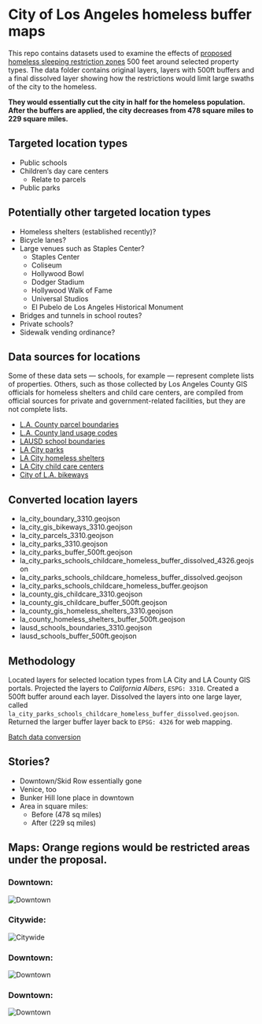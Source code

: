 # City of Los Angeles homeless buffer maps

This repo contains datasets used to examine the effects of [proposed homeless sleeping restriction zones](https://www.latimes.com/california/story/2019-08-22/homeless-sidewalk-sleeping-ban-restrictions-boise-case-shelter) 500 feet around selected property types. The data folder contains original layers, layers with 500ft buffers and a final dissolved layer showing how the restrictions would limit large swaths of the city to the homeless.  

**They would essentially cut the city in half for the homeless population. After the buffers are applied, the city decreases from 478 square miles to 229 square miles.** 

## Targeted location types

* Public schools
* Children’s day care centers
  * Relate to parcels
* Public parks

## Potentially other targeted location types

* Homeless shelters (established recently)?
* Bicycle lanes?
* Large venues such as Staples Center?
  * Staples Center
  * Coliseum
  * Hollywood Bowl
  * Dodger Stadium
  * Hollywood Walk of Fame
  * Universal Studios
  * El Pubelo de Los Angeles Historical Monument
* Bridges and tunnels in school routes?
* Private schools?
* Sidewalk vending ordinance?

## Data sources for locations

Some of these data sets — schools, for example — represent complete lists of properties. Others, such as those collected by Los Angeles County GIS officials for homeless shelters and child care centers, are compiled from official sources for private and government-related facilities, but they are not complete lists. 

* [L.A. County parcel boundaries](https://permitting.gis.lacounty.gov/permitting/rest/services/energovDev/ViewableDev/MapServer/8)
* [L.A. County land usage codes](http://egis3.lacounty.gov/dataportal/wp-content/uploads/2009/12/usecodes-chart.pdf)
* [LAUSD school boundaries](https://maps.lacity.org/lahub/rest/services/LAUSD_Schools/MapServer/2)
* [LA City parks](https://maps.lacity.org/lahub/rest/services/Recreation_and_Parks_Department/MapServer/5)
* [LA City homeless shelters](https://public.gis.lacounty.gov/public/rest/services/LACounty_Dynamic/LMS_Data_Public/MapServer/158)
* [LA City child care centers](https://public.gis.lacounty.gov/public/rest/services/LACounty_Dynamic/LMS_Data_Public/MapServer/149)
* [City of L.A. bikeways](http://geohub.lacity.org/datasets/230abc621b144dbc96cca83d65bd454d_0)

## Converted location layers

* la_city_boundary_3310.geojson
* la_city_gis_bikeways_3310.geojson
* la_city_parcels_3310.geojson
* la_city_parks_3310.geojson
* la_city_parks_buffer_500ft.geojson
* la_city_parks_schools_childcare_homeless_buffer_dissolved_4326.geojson
* la_city_parks_schools_childcare_homeless_buffer_dissolved.geojson
* la_city_parks_schools_childcare_homeless_buffer.geojson
* la_county_gis_childcare_3310.geojson
* la_county_gis_childcare_buffer_500ft.geojson
* la_county_gis_homeless_shelters_3310.geojson
* la_county_homeless_shelters_buffer_500ft.geojson
* lausd_schools_boundaries_3310.geojson
* lausd_schools_buffer_500ft.geojson

## Methodology 

Located layers for selected location types from LA City and LA County GIS portals. Projected the layers to *California Albers*, `ESPG: 3310`. Created a 500ft buffer around each layer. Dissolved the layers into one large layer, called `la_city_parks_schools_childcare_homeless_buffer_dissolved.geojson`. Returned the larger buffer layer back to `EPSG: 4326` for web mapping. 

[Batch data conversion](https://gist.github.com/stiles/1c4b46ef1ca5a8e9350b622aa8bc9110)

## Stories?

* Downtown/Skid Row essentially gone
* Venice, too
* Bunker Hill lone place in downtown
* Area in square miles: 
  * Before (478 sq miles)
  * After (229 sq miles)

## Maps: Orange regions would be restricted areas under the proposal.

### Downtown: 

![Downtown](https://raw.githubusercontent.com/stiles/data/master/la-city-homeless-buffer-maps/maps/downtown.png)

### Citywide: 

![Citywide](https://raw.githubusercontent.com/stiles/data/master/la-city-homeless-buffer-maps/maps/citywide.png)

### Downtown: 

![Downtown](https://raw.githubusercontent.com/stiles/data/master/la-city-homeless-buffer-maps/maps/skid-row.png)

### Downtown: 

![Downtown](https://raw.githubusercontent.com/stiles/data/master/la-city-homeless-buffer-maps/maps/venice.png)
